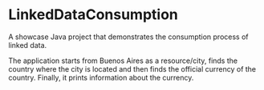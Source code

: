 # LinkedDataConsumption
A showcase Java project that demonstrates the consumption process of linked data.

The application starts from Buenos Aires as a resource/city, finds the country where the city is located and then finds the official currency of the country. Finally, it prints information about the currency.

